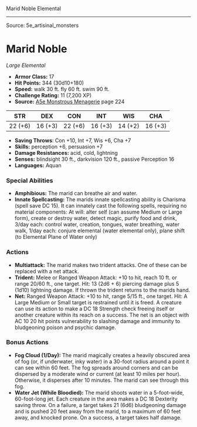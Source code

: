<MonsterName/>Marid Noble</MonsterName>
<CreatureType/>Elemental</CreatureType>



---

Source: 5e_artisinal_monsters

# Marid Noble

*Large* *Elemental*

- **Armor Class:** 17
- **Hit Points:** 344 (30d10+180)
- **Speed:** walk 30 ft. fly 60 ft. swim 90 ft.
- **Challenge Rating:** 11 (7,200 XP)
- **Source:** [A5e Monstrous Menagerie](https://enpublishingrpg.com/products/level-up-monstrous-menagerie-a5e) page 224

| STR | DEX | CON | INT | WIS | CHA |
| --- | --- | --- | --- | --- | --- |
| 22 (+6) | 16 (+3) | 22 (+6) | 16 (+3) | 14 (+2) | 16 (+3) |

- **Saving Throws**: Con +10, Int +7, Wis +6, Cha +7
- **Skills:** perception +6, persuasion +7
- **Damage Resistances:** acid, cold, lightning
- **Senses:** blindsight 30 ft., darkvision 120 ft., passive Perception 16
- **Languages:** Aquan

### Special Abilities

- **Amphibious:** The marid can breathe air and water.
- **Innate Spellcasting:** The marids innate spellcasting ability is Charisma (spell save DC 15). It can innately cast the following spells, requiring no material components: At will: alter self (can assume Medium or Large form), create or destroy water, detect magic, purify food and drink, 3/day each: control water, creation, tongues, water breathing, water walk, 1/day each: conjure elemental (water elemental only), plane shift (to Elemental Plane of Water only)

### Actions

- **Multiattack:** The marid makes two trident attacks. One of these can be replaced with a net attack.
- **Trident:** Melee or Ranged Weapon Attack: +10 to hit, reach 10 ft. or range 20/60 ft., one target. Hit: 13 (2d6 + 6) piercing damage plus 5 (1d10) lightning damage. If thrown  the trident returns to the marids hand.
- **Net:** Ranged Weapon Attack: +10 to hit, range 5/15 ft., one target. Hit: A Large  Medium  or Small target is restrained until it is freed. A creature can use its action to make a DC 18 Strength check  freeing itself or another creature within its reach on a success. The net is an object with AC 10  20 hit points  vulnerability to slashing damage  and immunity to bludgeoning  poison  and psychic damage.

### Bonus Actions

- **Fog Cloud (1/Day):** The marid magically creates a heavily obscured area of fog (or, if underwater, inky water) in a 30-foot radius around a point it can see within 60 feet. The fog spreads around corners and can be dispersed by a moderate wind or current (at least 10 miles per hour). Otherwise, it disperses after 10 minutes. The marid can see through this fog.
- **Water Jet (While Bloodied):** The marid shoots water in a 5-foot-wide, 60-foot-long jet. Each creature in the area makes a DC 18 Dexterity saving throw. On a failure, a target takes 21 (6d6) bludgeoning damage and is pushed 20 feet away from the marid, to a maximum of 60 feet away, and knocked prone. On a success, a target takes half damage.




